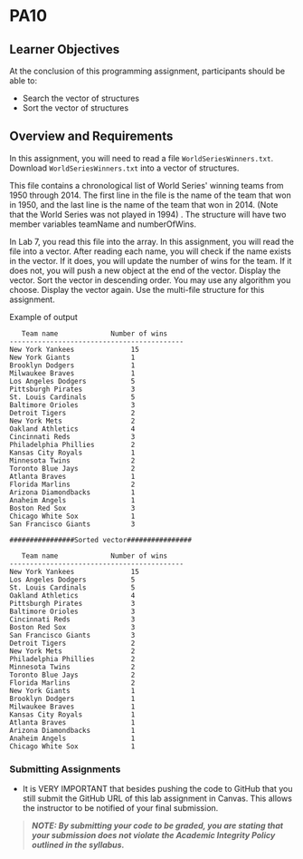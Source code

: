 # PA10

## Learner Objectives
At the conclusion of this programming assignment, participants should be able to:

* Search the vector of structures
* Sort the vector of structures

## Overview and Requirements
 In this assignment, you will need to read a file `WorldSeriesWinners.txt`. Download `WorldSeriesWinners.txt` into a vector of structures.

This file contains a chronological list of World Series' winning teams from 1950 through 2014. The first line in the file is the name of the team that won in 1950, and the last line is the name of the team that won in 2014. (Note that the World Series was not played in 1994) .
The structure will have two member variables teamName and numberOfWins.

In Lab 7, you read this file into the array. In this assignment, you will read the file into a vector. After reading each name, you will check if the name exists in the vector. If it does, you will update the number of wins for the team. If it does not, you will push a new object at the end of the vector. 
Display the vector.
Sort the vector in descending order. You may use any algorithm you choose.
Display the vector again.
Use the multi-file structure for this assignment.

Example of output
````
   Team name             Number of wins
-------------------------------------------
New York Yankees              15
New York Giants               1
Brooklyn Dodgers              1
Milwaukee Braves              1
Los Angeles Dodgers           5
Pittsburgh Pirates            3
St. Louis Cardinals           5
Baltimore Orioles             3
Detroit Tigers                2
New York Mets                 2
Oakland Athletics             4
Cincinnati Reds               3
Philadelphia Phillies         2
Kansas City Royals            1
Minnesota Twins               2
Toronto Blue Jays             2
Atlanta Braves                1
Florida Marlins               2
Arizona Diamondbacks          1
Anaheim Angels                1
Boston Red Sox                3
Chicago White Sox             1
San Francisco Giants          3

################Sorted vector################

   Team name             Number of wins
-------------------------------------------
New York Yankees              15
Los Angeles Dodgers           5
St. Louis Cardinals           5
Oakland Athletics             4
Pittsburgh Pirates            3
Baltimore Orioles             3
Cincinnati Reds               3
Boston Red Sox                3
San Francisco Giants          3
Detroit Tigers                2
New York Mets                 2
Philadelphia Phillies         2
Minnesota Twins               2
Toronto Blue Jays             2
Florida Marlins               2
New York Giants               1
Brooklyn Dodgers              1
Milwaukee Braves              1
Kansas City Royals            1
Atlanta Braves                1
Arizona Diamondbacks          1
Anaheim Angels                1
Chicago White Sox             1
````
### Submitting Assignments
* It is VERY IMPORTANT that besides pushing the code to GitHub that you still submit the GitHub URL of this lab assignment in Canvas. This allows the instructor to be notified of your final submission.
> **_NOTE: By submitting your code to be graded, you are stating that your submission does not violate the Academic Integrity Policy outlined in the syllabus._**

